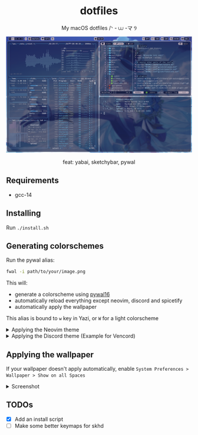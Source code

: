 <h1 align="center">dotfiles</h1>
<p align="center">My macOS dotfiles /ᐠ - ⩊ -マ Ⳋ</p>

![Screenshot](screenshot.png)

<p align="center">feat: yabai, sketchybar, pywal</p>

## Requirements
- gcc-14

## Installing
Run `./install.sh`

## Generating colorschemes
Run the pywal alias:
```bash
fwal -i path/to/your/image.png
```
This will:
- generate a colorscheme using [pywal16](https://github.com/eylles/pywal16)
- automatically reload everything except neovim, discord and spicetify
- automatically apply the wallpaper

This alias is bound to `w` key in Yazi, or `W` for a light colorscheme

<details>
<summary>Applying the Neovim theme</summary>
<br>
  
Reload the theme by running `:Lazy reload pywal16`

</details>

<details>
<summary>Applying the Discord theme (Example for Vencord)</summary>
<br>
  
Symlink the theme file to your theme folder:
```bash
ln -s $HOME/.cache/wal/colors-discord.css $HOME/Library/Application\ Support/Vencord/themes
```
In Vencord, reload the theme by pressing `cmd+r` or by going into `User Settings > Themes`, then turn the theme on and off

</details>

## Applying the wallpaper
If your wallpaper doesn't apply automatically,
enable `System Preferences > Wallpaper > Show on all Spaces`

<details>
<summary>Screenshot</summary>
<br>

![Applying the wallpaper](applying-the-wallpaper.png)

</details>

## TODOs
- [x] Add an install script
- [ ] Make some better keymaps for skhd
